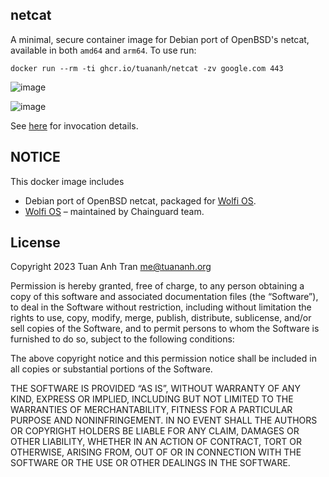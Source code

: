 netcat
------

A minimal, secure container image for Debian port of OpenBSD's netcat, available in both `amd64` and `arm64`. To use run:

```
docker run --rm -ti ghcr.io/tuananh/netcat -zv google.com 443
```

![image](https://user-images.githubusercontent.com/627278/219961252-d4c7e0e6-7a1e-4fbc-936e-07527f7cbd89.png)

![image](https://user-images.githubusercontent.com/627278/219961484-63ab9f69-3e83-487c-9d82-24ba8e7e7c7a.png)


See [here](https://manpages.debian.org/unstable/netcat-openbsd/nc.1.en.html) for invocation details.

## NOTICE

This docker image includes

- Debian port of OpenBSD netcat, packaged for [Wolfi OS](https://packages.debian.org/sid/netcat-openbsd).
- [Wolfi OS](https://packages.debian.org/sid/netcat-openbsd) – maintained by Chainguard team.

## License

Copyright 2023 Tuan Anh Tran <me@tuananh.org>

Permission is hereby granted, free of charge, to any person obtaining a copy of this software and associated documentation files (the “Software”), to deal in the Software without restriction, including without limitation the rights to use, copy, modify, merge, publish, distribute, sublicense, and/or sell copies of the Software, and to permit persons to whom the Software is furnished to do so, subject to the following conditions:

The above copyright notice and this permission notice shall be included in all copies or substantial portions of the Software.

THE SOFTWARE IS PROVIDED “AS IS”, WITHOUT WARRANTY OF ANY KIND, EXPRESS OR IMPLIED, INCLUDING BUT NOT LIMITED TO THE WARRANTIES OF MERCHANTABILITY, FITNESS FOR A PARTICULAR PURPOSE AND NONINFRINGEMENT. IN NO EVENT SHALL THE AUTHORS OR COPYRIGHT HOLDERS BE LIABLE FOR ANY CLAIM, DAMAGES OR OTHER LIABILITY, WHETHER IN AN ACTION OF CONTRACT, TORT OR OTHERWISE, ARISING FROM, OUT OF OR IN CONNECTION WITH THE SOFTWARE OR THE USE OR OTHER DEALINGS IN THE SOFTWARE.
